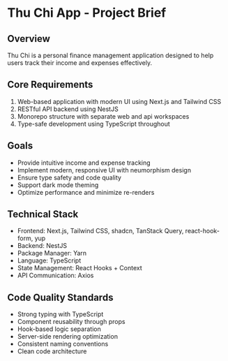 # Thu Chi App - Project Brief

## Overview

Thu Chi is a personal finance management application designed to help users track their income and expenses effectively.

## Core Requirements

1. Web-based application with modern UI using Next.js and Tailwind CSS
2. RESTful API backend using NestJS
3. Monorepo structure with separate web and api workspaces
4. Type-safe development using TypeScript throughout

## Goals

- Provide intuitive income and expense tracking
- Implement modern, responsive UI with neumorphism design
- Ensure type safety and code quality
- Support dark mode theming
- Optimize performance and minimize re-renders

## Technical Stack

- Frontend: Next.js, Tailwind CSS, shadcn, TanStack Query, react-hook-form, yup
- Backend: NestJS
- Package Manager: Yarn
- Language: TypeScript
- State Management: React Hooks + Context
- API Communication: Axios

## Code Quality Standards

- Strong typing with TypeScript
- Component reusability through props
- Hook-based logic separation
- Server-side rendering optimization
- Consistent naming conventions
- Clean code architecture
